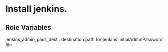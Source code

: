 # Install jenkins.

Role Variables
--------------

jenkins_admin_pass_dest : destination path for jenkins initialAdminPassword file

